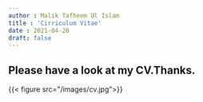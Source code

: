 ```yaml
---
author : Malik Tafheem Ul Islam
title : 'Cirriculum Vitae'
date : 2021-04-20
draft: false
---
```


## Please have a look at my CV.Thanks.

{{< figure src="/images/cv.jpg">}}
  



